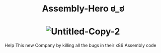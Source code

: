  <H1 align="center">

 Assembly-Hero ಠ_ಠ
 </H1>
<H1 align="center">

<img  src="https://i.ibb.co/17Nv2R3/Untitled-Copy-2.png" alt="Untitled-Copy-2" border="0" >
  </H1>
Help This new Company  by killing all the bugs in their x86 Assembly code
